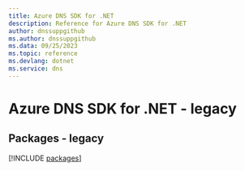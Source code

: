 ```yaml
---
title: Azure DNS SDK for .NET
description: Reference for Azure DNS SDK for .NET
author: dnssuppgithub
ms.author: dnssuppgithub
ms.data: 09/25/2023
ms.topic: reference
ms.devlang: dotnet
ms.service: dns
---
```

# Azure DNS SDK for .NET - legacy
## Packages - legacy
[!INCLUDE [packages](dns-index.md)]